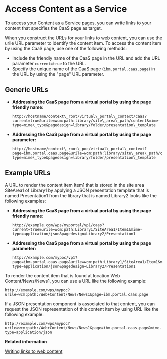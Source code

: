 # Access Content as a Service

To access your Content as a Service pages, you can write links to your content that specifies the CaaS page as target.

When you construct the URLs for your links to web content, you can use the urile URL parameter to identify the content item. To access the content item by using the CaaS page, use one of the following methods:

-   Include the friendly name of the CaaS page in the URL and add the URL parameter `current=true` to the URL.
-   Specify the unique name of the CaaS page \(`ibm.portal.caas.page`\) in the URL by using the "page" URL parameter.

## Generic URLs

-   **Addressing the CaaS page from a virtual portal by using the page friendly name:**

    ```
    http://hostname/context\_root/virtual\_portal\_context/caas?current=true&urile=wcm:path:library/site\_area\_path/content&mime-type=mime\_type&pagedesign=library/folder/presentation\_template
    ```

-   **Addressing the CaaS page from a virtual portal by using the page parameter:**

    ```
    http://hostname/context\_root\_poc/virtual\_portal\_context?page=ibm.portal.caas.page&urile=wcm:path:library/site\_area\_path/content&mime-type=mime\_type&pagedesign=library/folder/presentation\_template
    ```


## Example URLs

A URL to render the content item Item1 that is stored in the site area SiteArea1 of Library1 by applying a JSON presentation template that is named Presentation1 from the library that is named Library2 looks like the following examples:

-   **Addressing the CaaS page from a virtual portal by using the page friendly name:**

    ```
    http://example.com/wps/myportal/vp1/caas?current=true&urile=wcm:path:Library1/SiteArea1/Item1&mime-type=application/json&pagedesign=Library2/Presentation1
    ```

-   **Addressing the CaaS page from a virtual portal by using the page parameter:**

    ```
    http://example.com/mypoc/vp1?page=ibm.portal.caas.page&urile=wcm:path:Library1/SiteArea1/Item1&mime-type=application/json&pagedesign=Library2/Presentation1
    ```


To render the content item that is found at location Web Content/News/News1, you can use a URL like the following example:

```
http://example.com/wps/mypoc?urile=wcm:path:/Web+Content/News/News1&page=ibm.portal.caas.page
```

If a JSON presentation component is associated to that content, you can request the JSON representation of this content item by using URL like the following example:

```
http://example.com/wps/mypoc?urile=wcm:path:/Web+Content/News/News1&page=ibm.portal.caas.page&mime-type=application/json
```


**Related information**  


[Writing links to web content](../wcm/wcm_dev_writing-links.md)

